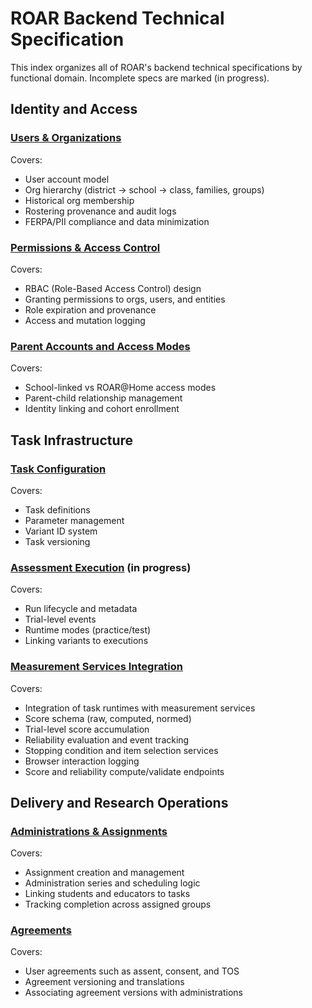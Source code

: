 # ROAR Backend Technical Specification

This index organizes all of ROAR's backend technical specifications by functional domain.
Incomplete specs are marked (in progress).

## Identity and Access

### [Users & Organizations](users-orgs.md)

Covers:

- User account model
- Org hierarchy (district → school → class, families, groups)
- Historical org membership
- Rostering provenance and audit logs
- FERPA/PII compliance and data minimization

### [Permissions & Access Control](permissions.md)

Covers:

- RBAC (Role-Based Access Control) design
- Granting permissions to orgs, users, and entities
- Role expiration and provenance
- Access and mutation logging

### [Parent Accounts and Access Modes](parent-accounts.md)

Covers:

- School-linked vs ROAR@Home access modes
- Parent-child relationship management
- Identity linking and cohort enrollment

## Task Infrastructure

### [Task Configuration](task-configuration.md)

Covers:

- Task definitions
- Parameter management
- Variant ID system
- Task versioning

### [Assessment Execution](assessment-execution.md) (in progress)

Covers:

- Run lifecycle and metadata
- Trial-level events
- Runtime modes (practice/test)
- Linking variants to executions

### [Measurement Services Integration](measurement-services.md)

Covers:

- Integration of task runtimes with measurement services
- Score schema (raw, computed, normed)
- Trial-level score accumulation
- Reliability evaluation and event tracking
- Stopping condition and item selection services
- Browser interaction logging
- Score and reliability compute/validate endpoints

## Delivery and Research Operations

### [Administrations & Assignments](administrations-assignments.md)

Covers:

- Assignment creation and management
- Administration series and scheduling logic
- Linking students and educators to tasks
- Tracking completion across assigned groups

### [Agreements](agreements.md)

Covers:

- User agreements such as assent, consent, and TOS
- Agreement versioning and translations
- Associating agreement versions with administrations
